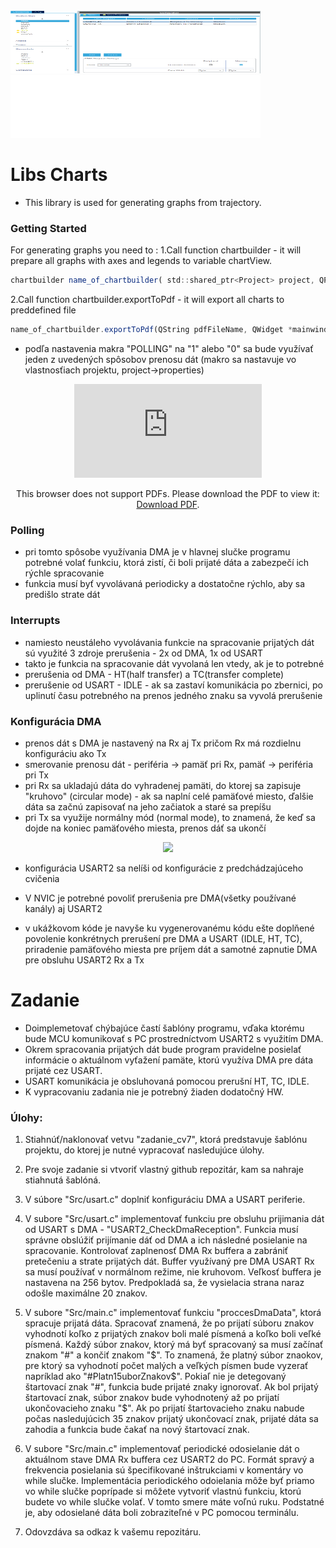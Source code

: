 <!-- PROJECT LOGO -->
<br />
<div align="left">
<img width="400px" height="100px" src="https://github.com/alexpoltak/vrs_cvicenie_7/blob/main/images/dma_config1.PNG#gh-light-mode-only">
<img width="400px" height="100px" src="https://github.com/alexpoltak/vrs_cvicenie_7/blob/main/images/logo_white.svg#gh-dark-mode-only#gh-dark-mode-only">
</div>
 
  <h1 align="left">Libs Charts</h1>


- This library is used for generating graphs from trajectory.

### Getting Started
For generating graphs you need to :
 1.Call function chartbuilder - it will prepare all graphs with axes and legends to variable chartView.
```js
chartbuilder name_of_chartbuilder( std::shared_ptr<Project> project, QPixmap *trImg, QObject *parent, QWidget *mainwind);
```
 2.Call function chartbuilder.exportToPdf - it will export all charts to preddefined file
```js
name_of_chartbuilder.exportToPdf(QString pdfFileName, QWidget *mainwind);
```

- podľa nastavenia makra "POLLING" na "1" alebo "0" sa bude využívať jeden z uvedených spôsobov prenosu dát (makro sa nastavuje vo vlastnosťiach projektu, project->properties)

<p align="center">
    <object data="https://github.com/alexpoltak/vrs_cvicenie_7/blob/main/images/files2-compressed.pdf" type="application/pdf" width="700px" height="700px">
    <embed src="https://github.com/alexpoltak/vrs_cvicenie_7/blob/main/images/files2-compressed.pdf">
        <p>This browser does not support PDFs. Please download the PDF to view it: <a href="https://github.com/alexpoltak/vrs_cvicenie_7/blob/main/images/files2-compressed.pdf">Download PDF</a>.</p>
    </embed>
</object>
</p>

### Polling
- pri tomto spôsobe využívania DMA je v hlavnej slučke programu potrebné volať funkciu, ktorá zistí, či boli prijaté dáta a zabezpečí ich rýchle spracovanie
- funkcia musí byť vyvolávaná periodicky a dostatočne rýchlo, aby sa predišlo strate dát

### Interrupts
- namiesto neustáleho vyvolávania funkcie na spracovanie prijatých dát sú využité 3 zdroje prerušenia - 2x od DMA, 1x od USART
- takto je funkcia na spracovanie dát vyvolaná len vtedy, ak je to potrebné
- prerušenia od DMA - HT(half transfer) a TC(transfer complete)
- prerušenie od USART - IDLE - ak sa zastaví komunikácia po zbernici, po uplinutí času potrebného na prenos jedného znaku sa vyvolá prerušenie

### Konfigurácia DMA
- prenos dát s DMA je nastavený na Rx aj Tx pričom Rx má rozdielnu konfiguráciu ako Tx
- smerovanie prenosu dát - periféria -> pamäť pri Rx, pamäť -> periféria pri Tx
- pri Rx sa ukladajú dáta do vyhradenej pamäti, do ktorej sa zapisuje "kruhovo" (circular mode) - ak sa naplní celé pamäťové miesto, ďalšie dáta sa začnú zapisovať na jeho začiatok a staré sa prepíšu
- pri Tx sa využije normálny mód (normal mode), to znamená, že keď sa dojde na koniec pamäťového miesta, prenos dáť sa ukončí

<p align="center">
    <img src="https://github.com/VRS-Predmet/vrs_cvicenie_7/blob/master/images/dma_config1.PNG" width="650">
</p>

- konfigurácia USART2 sa nelíši od konfigurácie z predchádzajúceho cvičenia
- V NVIC je potrebné povoliť prerušenia pre DMA(všetky používané kanály) aj USART2

- v ukážkovom kóde je navyše ku vygenerovanému kódu ešte doplňené povolenie konkrétnych prerušení pre DMA a USART (IDLE, HT, TC), priradenie pamäťového miesta pre príjem dát a samotné zapnutie DMA pre obsluhu USART2 Rx a Tx


# Zadanie
- Doimplemetovať chýbajúce častí šablóny programu, vďaka ktorému bude MCU komunikovať s PC prostredníctvom USART2 s využitím DMA.
- Okrem spracovania prijatých dát bude program pravidelne posielať informácie o aktuálnom vyťažení pamäte, ktorú využíva DMA pre dáta prijaté cez USART.
- USART komunikácia je obsluhovaná pomocou prerušní HT, TC, IDLE. 
- K vypracovaniu zadania nie je potrebný žiaden dodatočný HW.

### Úlohy:
 1. Stiahnúť/naklonovať vetvu "zadanie_cv7", ktorá predstavuje šablónu projektu, do ktorej je nutné vypracovať nasledujúce úlohy.
 2. Pre svoje zadanie si vtvoriť vlastný github repozitár, kam sa nahraje stiahnutá šablóná.
 
 3. V súbore "Src/usart.c" doplniť konfiguráciu DMA a USART periferie.
 
 4. V subore "Src/usart.c" implementovať funkciu pre obsluhu prijimania dát od USART s DMA - "USART2_CheckDmaReception". Funkcia musí správne obslúžiť prijímanie dáť od DMA a ich následné posielanie na spracovanie. Kontrolovať zaplnenosť DMA Rx buffera a zabrániť pretečeniu a strate prijatých dát. Buffer využívaný pre DMA USART Rx sa musí používať v normálnom režime, nie kruhovom. Veľkosť buffera je nastavena na 256 bytov. Predpokladá sa, že vysielacia strana naraz odošle maximálne 20 znakov.
 
 5. V subore "Src/main.c" implementovať funkciu "proccesDmaData", ktorá spracuje prijatá dáta. Spracovať znamená, že po prijatí súboru znakov vyhodnotí koľko z prijatých znakov boli malé písmená a koľko boli veľké písmená. Každý súbor znakov, ktorý má byť spracovaný sa musí začínať znakom "#" a končiť znakom "$". To znamená, že platný súbor znaokov, pre ktorý sa vyhodnotí počet malých a veľkých písmen bude vyzerať napríklad ako "#Platn15uborZnakov$". Pokiaľ nie je detegovaný štartovací znak "#", funkcia bude prijaté znaky ignorovať. Ak bol prijatý štartovací znak, súbor znakov bude vyhodnotený až po prijatí ukončovacieho znaku "$". Ak po prijatí štartovacieho znaku nabude počas nasledujúcich 35 znakov prijatý ukončovací znak, prijaté dáta sa zahodia a funkcia bude čakať na nový štartovací znak.
 
 6. V subore "Src/main.c" implementovať periodické odosielanie dát o aktuálnom stave DMA Rx buffera cez USART2 do PC. Formát spravý a frekvencia posielania sú špecifikované inštrukciami v komentáry vo while slučke. Implementácia periodického odoielania môže byť priamo vo while slučke poprípade si môžete vytvoriť vlastnú funkciu, ktorú budete vo while slučke volať. V tomto smere máte voľnú ruku. Podstatné je, aby odosielané dáta boli zobraziteľné v PC pomocou terminálu.
 
 7. Odovzdáva sa odkaz k vašemu repozitáru.
